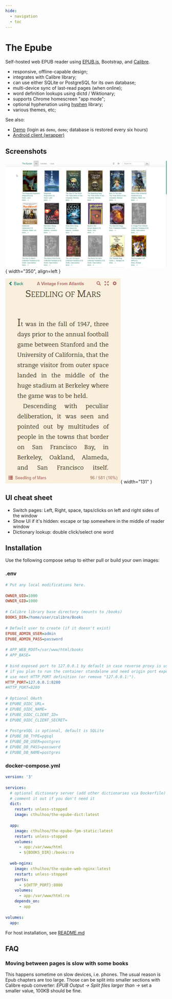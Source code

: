 ```yaml
---
hide:
  - navigation
  - toc
---
```


# The Epube

Self-hosted web EPUB reader using [EPUB.js](https://github.com/futurepress/epub.js), Bootstrap, and [Calibre](https://calibre-ebook.com).

* responsive, offline-capable design;
* integrates with Calibre library;
* can use either SQLite or PostgreSQL for its own database;
* multi-device sync of last-read pages (when online);
* word definition lookups using dictd / Wiktionary;
* supports Chrome homescreen "app mode";
* optional hyphenation using [hyphen](https://github.com/ytiurin/hyphen) library;
* various themes, etc;

See also:

* [Demo](https://the-epube-demo.tt-rss.org/) (login as <code>demo</code>, <code>demo</code>; database is restored every six hours)
* [Android client (wrapper)](https://gitlab.tt-rss.org/main/the-epube-android)

## Screenshots

![](images/epube/library1.webp){ width="350", align=left }

![](images/epube/reader2.webp){ width="131" }

## UI cheat sheet

* Switch pages: Left, Right, space, taps/clicks on left and right sides of the window
* Show UI if it's hidden: escape or tap somewhere in the middle of reader window
* Dictionary lookup: double click/select one word

## Installation

Use the following compose setup to either pull or build your own images:

### .env

```ini
# Put any local modifications here.

OWNER_UID=1000
OWNER_GID=1000

# Calibre library base directory (mounts to /books)
BOOKS_DIR=/home/user/calibre/Books

# Default user to create (if it doesn't exist)
EPUBE_ADMIN_USER=admin
EPUBE_ADMIN_PASS=password

# APP_WEB_ROOT=/var/www/html/books
# APP_BASE=

# bind exposed port to 127.0.0.1 by default in case reverse proxy is used.
# if you plan to run the container standalone and need origin port exposed
# use next HTTP_PORT definition (or remove "127.0.0.1:").
HTTP_PORT=127.0.0.1:8280
#HTTP_PORT=8280

# Optional OAuth
# EPUBE_OIDC_URL=
# EPUBE_OIDC_NAME=
# EPUBE_OIDC_CLIENT_ID=
# EPUBE_OIDC_CLIENT_SECRET=

# PostgreSQL is optional, default is SQLite
# EPUBE_DB_TYPE=pgsql
# EPUBE_DB_USER=postgres
# EPUBE_DB_PASS=password
# EPUBE_DB_NAME=postgres
```

### docker-compose.yml

```yaml
version: '3'

services:
  # optional dictionary server (add other dictionaries via Dockerfile)
  # comment it out if you don't need it
  dict:
    restart: unless-stopped
    image: cthulhoo/the-epube-dict:latest

  app:
    image: cthulhoo/the-epube-fpm-static:latest
    restart: unless-stopped
    volumes:
      - app:/var/www/html
      - ${BOOKS_DIR}:/books:ro

  web-nginx:
    image: cthulhoo/the-epube-web-nginx:latest
    restart: unless-stopped
    ports:
      - ${HTTP_PORT}:8080
    volumes:
      - app:/var/www/html:ro
    depends_on:
      - app

volumes:
  app:
```

For host installation, see [README.md](https://git.tt-rss.org/fox/the-epube.git/tree/README.md)

## FAQ

### Moving between pages is slow with some books

This happens sometime on slow devices, i.e. phones. The usual reason is Epub chapters are too large. Those can be split into smaller sections with Calibre epub converter: *EPUB Output -> Split files larger than ->* set a smaller value, 100KB should be fine.